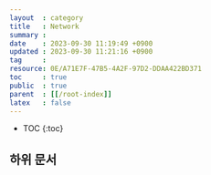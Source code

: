 ```yaml
---
layout  : category
title   : Network
summary : 
date    : 2023-09-30 11:19:49 +0900
updated : 2023-09-30 11:21:16 +0900
tag     : 
resource: 0E/A71E7F-47B5-4A2F-97D2-DDAA422BD371
toc     : true
public  : true
parent  : [[/root-index]]
latex   : false
---
```

* TOC
{:toc}


## 하위 문서

<div id="sub-document-list"></div>

